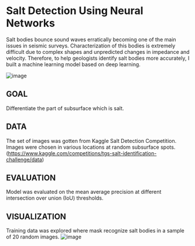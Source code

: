 # Salt Detection Using Neural Networks
Salt bodies bounce sound waves erratically becoming one of the main issues in seismic surveys. Characterization of this bodies is extremely difficult due to complex shapes and unpredicted changes in impedance and velocity. Therefore, to help geologists identify salt bodies more accurately, I built a machine learning model based on deep learning.

   ![image](https://user-images.githubusercontent.com/100526221/205788477-679e9699-720d-463e-a952-ba7d480b90b9.png)

GOAL
------------------------------------------------------------------------------------------------------------------------
Differentiate the part of subsurface which is salt.

DATA
------------------------------------------------------------------------------------------------------------------------
The set of images was gotten from Kaggle Salt Detection Competition. Images were chosen in various locations at random subsurface spots. (https://www.kaggle.com/competitions/tgs-salt-identification-challenge/data)

EVALUATION
------------------------------------------------------------------------------------------------------------------------
Model was evaluated on the mean average precision at different intersection over union (IoU) thresholds.

VISUALIZATION
------------------------------------------------------------------------------------------------------------------------
Training data was explored where mask recognize salt bodies in a sample of 20 random images.
![image](https://user-images.githubusercontent.com/100526221/206059385-1342379c-54c3-447b-b88e-37c9bdeec66a.png)

